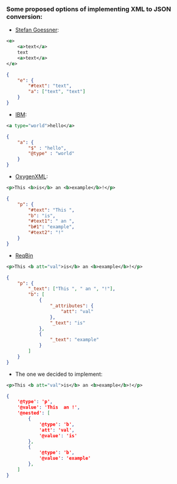﻿### Some proposed options of implementing XML to JSON conversion:

* [Stefan Goessner](https://www.xml.com/pub/a/2006/05/31/converting-between-xml-and-json.html):
```xml
<e> 
	<a>text</a> 
	text 
	<a>text</a> 
</e>
```
```json
{
	"e": { 
		"#text": "text",
		"a": ["text", "text"] 
	}
}
```

* [IBM](https://www.ibm.com/docs/en/acvfc?topic=policies-xml-json-xml-json):
```xml
<a type="world">hello</a>
```

```json
{ 
	"a": { 
		"$" : "hello", 
		"@type" : "world" 
	} 
}
```

* [OxygenXML](https://www.oxygenxml.com/doc/versions/25.1/ug-editor/topics/convert-XML-to-JSON-x-tools.html):
```xml
<p>This <b>is</b> an <b>example</b>!</p>
```
```json
{
	"p": {
		"#text": "This ",
		"b": "is",
		"#text1": " an ",
		"b#1": "example",
		"#text2": "!"
	}
}
```

* [ReqBin](https://reqbin.com/xml-to-json)
```xml
<p>This <b att="val">is</b> an <b>example</b>!</p>
```
```json
{
	"p": {
        "_text": ["This ", " an ", "!"],
        "b": [
			{
				"_attributes": {
					"att": "val"
				},
				"_text": "is"
			}, 
			{
				"_text": "example"
			}
		]
    }
}
```

* The one we decided to implement:
```xml
<p>This <b att="val">is</b> an <b>example</b>!</p>
```
```json
{
    '@type': 'p', 
    '@value': 'This  an !',
    '@nested': [
        {
            '@type': 'b',
            'att': 'val',
            '@value': 'is'
        },
        {
            '@type': 'b',
            '@value': 'example'
        },
    ]
}
```